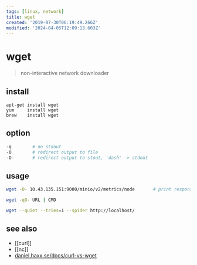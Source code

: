 ```yaml
---
tags: [linux, network]
title: wget
created: '2019-07-30T06:19:49.266Z'
modified: '2024-04-05T12:09:13.603Z'
---
```


# wget

> non-interactive network downloader

## install

```
apt-get install wget
yum     install wget
brew    install wget
```

## option

```sh
-q        # no stdout
-O        # redirect output to file
-O-       # redirect output to stout, 'dash' -> stdout
```

## usage

```sh
wget -O- 10.43.135.151:9000/minio/v2/metrics/node       # print response to stdout not save to file

wget -qO- URL | CMD

wget --quiet --tries=1 --spider http://localhost/
```

## see also

- [[curl]]
- [[nc]]
- [daniel.haxx.se/docs/curl-vs-wget](https://daniel.haxx.se/docs/curl-vs-wget.html)
